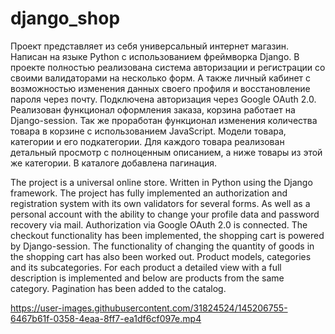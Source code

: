 # django_shop

Проект представляет из себя универсальный интернет магазин. Написан на языке Python с использованием фреймворка Django. В проекте полностью реализована система авторизации и регистрации со своими валидаторами на несколько форм. А также личный кабинет с возможностью изменения данных своего профиля и восстановление пароля через почту. Подключена авторизация через Google OAuth 2.0. Реализован функционал оформления заказа, корзина работает на Django-session. Так же проработан функционал изменения количества товара в корзине с использованием JavaScript. Модели товара, категории и его подкатегории. Для каждого товара реализован детальный просмотр с полноценным описанием, а ниже товары из этой же категории. В каталоге добавлена пагинация.

The project is a universal online store. Written in Python using the Django framework. The project has fully implemented an authorization and registration system with its own validators for several forms. As well as a personal account with the ability to change your profile data and password recovery via mail. Authorization via Google OAuth 2.0 is connected. The checkout functionality has been implemented, the shopping cart is powered by Django-session. The functionality of changing the quantity of goods in the shopping cart has also been worked out. Product models, categories and its subcategories. For each product a detailed view with a full description is implemented and below are products from the same category. Pagination has been added to the catalog.


https://user-images.githubusercontent.com/31824524/145206755-6467b61f-0358-4eaa-8ff7-ea1df6cf097e.mp4

